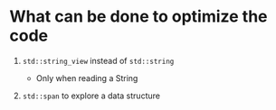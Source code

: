 # What can be done to optimize the code

1. `std::string_view` instead of `std::string`
   - Only when reading a String

2. `std::span` to explore a data structure